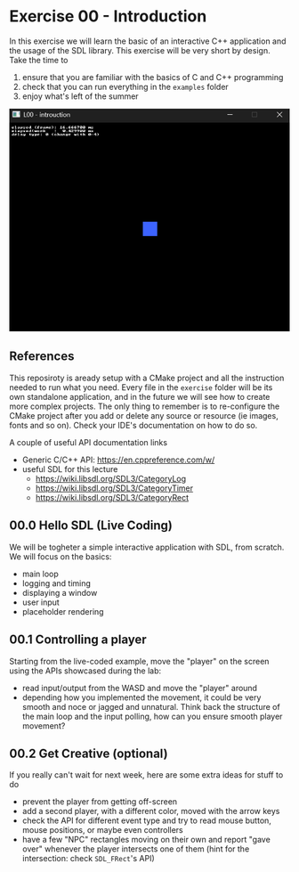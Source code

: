 # Exercise 00 - Introduction

In this exercise we will learn the basic of an interactive C++ application and the usage of the SDL library.
This exercise will be very short by design. Take the time to
1. ensure that you are familiar with the basics of C and C++ programming
2. check that you can run everything in the `examples` folder
3. enjoy what's left of the summer

![live_coding_result](../media/e00_0.png)

## References
This reposiroty is aready setup with a CMake project and all the instruction needed to run what you need.
Every file in the `exercise` folder will be its own standalone application, and in the future we will see how to create more complex projects.
The only thing to remember is to re-configure the CMake project after you add or delete any source or resource (ie images, fonts and so on). Check your IDE's documentation on how to do so.

A couple of useful API documentation links
- Generic C/C++ API: https://en.cppreference.com/w/
- useful SDL for this lecture
	- https://wiki.libsdl.org/SDL3/CategoryLog
	- https://wiki.libsdl.org/SDL3/CategoryTimer
	- https://wiki.libsdl.org/SDL3/CategoryRect

## 00.0 Hello SDL (Live Coding)
We will be togheter a simple interactive application with SDL, from scratch. We will focus on the basics:
- main loop
- logging and timing
- displaying a window
- user input
- placeholder rendering

## 00.1 Controlling a player
Starting from the live-coded example, move the "player" on the screen using the APIs showcased during the lab:
- read input/output from the WASD and move the "player" around
- depending how you implemented the movement, it could be very smooth and noce or jagged and unnatural. Think back the structure of the main loop and
  the input polling, how can you ensure smooth player movement?

## 00.2 Get Creative (optional)
If you really can't wait for next week, here are some extra ideas for stuff to do
- prevent the player from getting off-screen
- add a second player, with a different color, moved with the arrow keys
- check the API for different event type and try to read mouse button, mouse positions, or maybe even controllers
- have a few "NPC" rectangles moving on their own and report "gave over" whenever the player intersects one of them (hint for the intersection: check `SDL_FRect`'s API)
